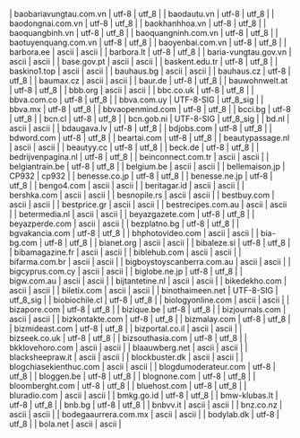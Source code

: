 | baobariavungtau.com.vn | utf-8 | utf_8 |
| baodautu.vn | utf-8 | utf_8 |
| baodongnai.com.vn | utf-8 | utf_8 |
| baokhanhhoa.vn | utf-8 | utf_8 |
| baoquangbinh.vn | utf-8 | utf_8 |
| baoquangninh.com.vn | utf-8 | utf_8 |
| baotuyenquang.com.vn | utf-8 | utf_8 |
| baoyenbai.com.vn | utf-8 | utf_8 |
| barbora.ee | ascii | ascii |
| barbora.lt | utf-8 | utf_8 |
| baria-vungtau.gov.vn | ascii | ascii |
| base.gov.pt | ascii | ascii |
| baskent.edu.tr | utf-8 | utf_8 |
| baskino1.top | ascii | ascii |
| bauhaus.bg | ascii | ascii |
| bauhaus.cz | utf-8 | utf_8 |
| baumax.cz | ascii | ascii |
| baur.de | utf-8 | utf_8 |
| bauwohnwelt.at | utf-8 | utf_8 |
| bbb.org | ascii | ascii |
| bbc.co.uk | utf-8 | utf_8 |
| bbva.com.co | utf-8 | utf_8 |
| bbva.com.uy | UTF-8-SIG | utf_8_sig |
| bbva.mx | utf-8 | utf_8 |
| bbvaopenmind.com | utf-8 | utf_8 |
| bcci.bg | utf-8 | utf_8 |
| bcn.cl | utf-8 | utf_8 |
| bcn.gob.ni | UTF-8-SIG | utf_8_sig |
| bd.nl | ascii | ascii |
| bdaugava.lv | utf-8 | utf_8 |
| bdjobs.com | utf-8 | utf_8 |
| bdword.com | utf-8 | utf_8 |
| beartai.com | utf-8 | utf_8 |
| beautypassage.nl | ascii | ascii |
| beautyy.cc | utf-8 | utf_8 |
| beck.de | utf-8 | utf_8 |
| bedrijvenpagina.nl | utf-8 | utf_8 |
| beinconnect.com.tr | ascii | ascii |
| belgiantrain.be | utf-8 | utf_8 |
| belgium.be | ascii | ascii |
| bellemaison.jp | CP932 | cp932 |
| benesse.co.jp | utf-8 | utf_8 |
| benesse.ne.jp | utf-8 | utf_8 |
| bengo4.com | ascii | ascii |
| beritagar.id | ascii | ascii |
| bershka.com | ascii | ascii |
| besnopile.rs | ascii | ascii |
| bestbuy.com | ascii | ascii |
| bestprice.gr | ascii | ascii |
| bestrecipes.com.au | ascii | ascii |
| betermedia.nl | ascii | ascii |
| beyazgazete.com | utf-8 | utf_8 |
| beyazperde.com | ascii | ascii |
| bezplatno.bg | utf-8 | utf_8 |
| bgvakancia.com | utf-8 | utf_8 |
| bhphotovideo.com | ascii | ascii |
| bia-bg.com | utf-8 | utf_8 |
| bianet.org | ascii | ascii |
| bibaleze.si | utf-8 | utf_8 |
| bibamagazine.fr | ascii | ascii |
| biblehub.com | ascii | ascii |
| bifarma.com.br | ascii | ascii |
| bigboystoyscanberra.com.au | ascii | ascii |
| bigcyprus.com.cy | ascii | ascii |
| biglobe.ne.jp | utf-8 | utf_8 |
| bigw.com.au | ascii | ascii |
| bijtantetine.nl | ascii | ascii |
| bikedekho.com | ascii | ascii |
| biletix.com | ascii | ascii |
| binothaimeen.net | UTF-8-SIG | utf_8_sig |
| biobiochile.cl | utf-8 | utf_8 |
| biologyonline.com | ascii | ascii |
| bizapore.com | utf-8 | utf_8 |
| bizique.be | utf-8 | utf_8 |
| bizjournals.com | ascii | ascii |
| bizkontakte.com | utf-8 | utf_8 |
| bizmalay.com | utf-8 | utf_8 |
| bizmideast.com | utf-8 | utf_8 |
| bizportal.co.il | ascii | ascii |
| bizseek.co.uk | utf-8 | utf_8 |
| bizsouthasia.com | utf-8 | utf_8 |
| bkklovehoro.com | ascii | ascii |
| blaauwberg.net | ascii | ascii |
| blacksheepraw.it | ascii | ascii |
| blockbuster.dk | ascii | ascii |
| blogchiasekienthuc.com | ascii | ascii |
| blogdumoderateur.com | utf-8 | utf_8 |
| bloggen.be | utf-8 | utf_8 |
| blognone.com | utf-8 | utf_8 |
| bloomberght.com | utf-8 | utf_8 |
| bluehost.com | utf-8 | utf_8 |
| bluradio.com | ascii | ascii |
| bmkg.go.id | utf-8 | utf_8 |
| bmw-klubas.lt | utf-8 | utf_8 |
| bnb.bg | utf-8 | utf_8 |
| bnbvv.it | ascii | ascii |
| bnz.co.nz | ascii | ascii |
| bodegaaurrera.com.mx | ascii | ascii |
| bodylab.dk | utf-8 | utf_8 |
| bola.net | ascii | ascii |

